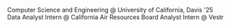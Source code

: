 Computer Science and Engineering @ University of California, Davis '25
Data Analyst Intern @ California Air Resources Board
Analyst Intern @ Vestr
